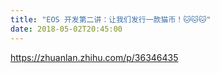 ```yaml
---
title: "EOS 开发第二讲：让我们发行一款猫币！🐱🐱🐱"
date: 2018-05-02T20:45:00
---
```


https://zhuanlan.zhihu.com/p/36346435
